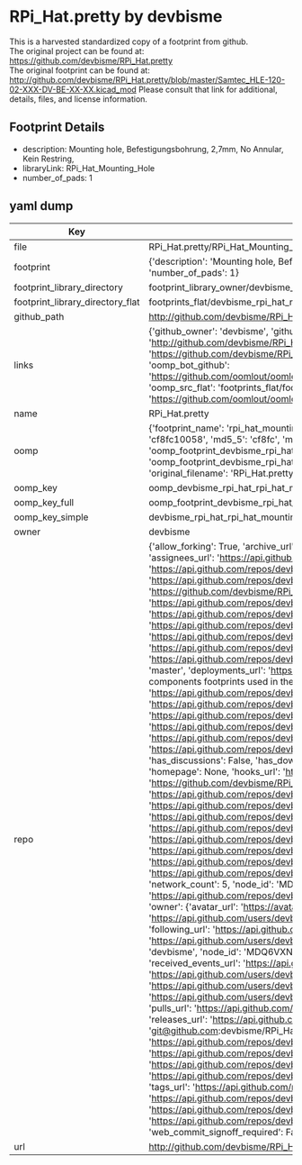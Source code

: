 # RPi_Hat.pretty by devbisme  
This is a harvested standardized copy of a footprint from github.  
The original project can be found at:  
https://github.com/devbisme/RPi_Hat.pretty  
The original footprint can be found at:
http://github.com/devbisme/RPi_Hat.pretty/blob/master/Samtec_HLE-120-02-XXX-DV-BE-XX-XX.kicad_mod
Please consult that link for additional, details, files, and license information.  
## Footprint Details
* description: Mounting hole, Befestigungsbohrung, 2,7mm, No Annular, Kein Restring,  
* libraryLink: RPi_Hat_Mounting_Hole  
* number_of_pads: 1  
## yaml dump  
| Key | Value |  
| --- | --- |  
| file | RPi_Hat.pretty/RPi_Hat_Mounting_Hole.kicad_mod |  
| footprint | {'description': 'Mounting hole, Befestigungsbohrung, 2,7mm, No Annular, Kein Restring,', 'libraryLink': 'RPi_Hat_Mounting_Hole', 'number_of_pads': 1} |  
| footprint_library_directory | footprint_library_owner/devbisme_RPi_Hat.pretty |  
| footprint_library_directory_flat | footprints_flat/devbisme_rpi_hat_rpi_hat_mounting_hole/working |  
| github_path | http://github.com/devbisme/RPi_Hat.pretty/blob/master/RPi_Hat_Mounting_Hole.kicad_mod |  
| links | {'github_owner': 'devbisme', 'github_repo_name': 'RPi_Hat.pretty', 'github_src': 'http://github.com/devbisme/RPi_Hat.pretty/blob/master/Samtec_HLE-120-02-XXX-DV-BE-XX-XX.kicad_mod', 'github_src_repo': 'https://github.com/devbisme/RPi_Hat.pretty', 'oomp_bot': 'footprints/devbisme_rpi_hat_rpi_hat_mounting_hole/working', 'oomp_bot_github': 'https://github.com/oomlout/oomlout_oomp_footprint_bot/tree/main/footprints/devbisme_rpi_hat_rpi_hat_mounting_hole/working', 'oomp_src_flat': 'footprints_flat/footprints_flat/devbisme_rpi_hat_rpi_hat_mounting_hole/working', 'oomp_src_flat_github': 'https://github.com/oomlout/oomlout_oomp_footprint_src/tree/main/footprints_flat/devbisme_rpi_hat_rpi_hat_mounting_hole/working'} |  
| name | RPi_Hat.pretty |  
| oomp | {'footprint_name': 'rpi_hat_mounting_hole', 'library_name': 'rpi_hat', 'md5': 'cf8fc1005861028f3c3606f714cd8e5b', 'md5_10': 'cf8fc10058', 'md5_5': 'cf8fc', 'md5_6': 'cf8fc1', 'oomp_key': 'oomp_devbisme_rpi_hat_rpi_hat_mounting_hole', 'oomp_key_extra': 'oomp_footprint_devbisme_rpi_hat_rpi_hat_mounting_hole', 'oomp_key_full': 'oomp_footprint_devbisme_rpi_hat_rpi_hat_mounting_hole_cf8fc1', 'oomp_key_simple': 'devbisme_rpi_hat_rpi_hat_mounting_hole', 'original_filename': 'RPi_Hat.pretty/RPi_Hat_Mounting_Hole.kicad_mod', 'owner_name': 'devbisme'} |  
| oomp_key | oomp_devbisme_rpi_hat_rpi_hat_mounting_hole |  
| oomp_key_full | oomp_footprint_devbisme_rpi_hat_rpi_hat_mounting_hole |  
| oomp_key_simple | devbisme_rpi_hat_rpi_hat_mounting_hole |  
| owner | devbisme |  
| repo | {'allow_forking': True, 'archive_url': 'https://api.github.com/repos/devbisme/RPi_Hat.pretty/{archive_format}{/ref}', 'archived': False, 'assignees_url': 'https://api.github.com/repos/devbisme/RPi_Hat.pretty/assignees{/user}', 'blobs_url': 'https://api.github.com/repos/devbisme/RPi_Hat.pretty/git/blobs{/sha}', 'branches_url': 'https://api.github.com/repos/devbisme/RPi_Hat.pretty/branches{/branch}', 'clone_url': 'https://github.com/devbisme/RPi_Hat.pretty.git', 'collaborators_url': 'https://api.github.com/repos/devbisme/RPi_Hat.pretty/collaborators{/collaborator}', 'comments_url': 'https://api.github.com/repos/devbisme/RPi_Hat.pretty/comments{/number}', 'commits_url': 'https://api.github.com/repos/devbisme/RPi_Hat.pretty/commits{/sha}', 'compare_url': 'https://api.github.com/repos/devbisme/RPi_Hat.pretty/compare/{base}...{head}', 'contents_url': 'https://api.github.com/repos/devbisme/RPi_Hat.pretty/contents/{+path}', 'contributors_url': 'https://api.github.com/repos/devbisme/RPi_Hat.pretty/contributors', 'created_at': '2015-03-30T17:22:46Z', 'default_branch': 'master', 'deployments_url': 'https://api.github.com/repos/devbisme/RPi_Hat.pretty/deployments', 'description': 'Module containing components footprints used in the KiCad template for the Raspberry Pi B+ Hat.', 'disabled': False, 'downloads_url': 'https://api.github.com/repos/devbisme/RPi_Hat.pretty/downloads', 'events_url': 'https://api.github.com/repos/devbisme/RPi_Hat.pretty/events', 'fork': False, 'forks': 5, 'forks_count': 5, 'forks_url': 'https://api.github.com/repos/devbisme/RPi_Hat.pretty/forks', 'full_name': 'devbisme/RPi_Hat.pretty', 'git_commits_url': 'https://api.github.com/repos/devbisme/RPi_Hat.pretty/git/commits{/sha}', 'git_refs_url': 'https://api.github.com/repos/devbisme/RPi_Hat.pretty/git/refs{/sha}', 'git_tags_url': 'https://api.github.com/repos/devbisme/RPi_Hat.pretty/git/tags{/sha}', 'git_url': 'git://github.com/devbisme/RPi_Hat.pretty.git', 'has_discussions': False, 'has_downloads': True, 'has_issues': True, 'has_pages': False, 'has_projects': True, 'has_wiki': True, 'homepage': None, 'hooks_url': 'https://api.github.com/repos/devbisme/RPi_Hat.pretty/hooks', 'html_url': 'https://github.com/devbisme/RPi_Hat.pretty', 'id': 33137167, 'is_template': False, 'issue_comment_url': 'https://api.github.com/repos/devbisme/RPi_Hat.pretty/issues/comments{/number}', 'issue_events_url': 'https://api.github.com/repos/devbisme/RPi_Hat.pretty/issues/events{/number}', 'issues_url': 'https://api.github.com/repos/devbisme/RPi_Hat.pretty/issues{/number}', 'keys_url': 'https://api.github.com/repos/devbisme/RPi_Hat.pretty/keys{/key_id}', 'labels_url': 'https://api.github.com/repos/devbisme/RPi_Hat.pretty/labels{/name}', 'language': None, 'languages_url': 'https://api.github.com/repos/devbisme/RPi_Hat.pretty/languages', 'license': None, 'merges_url': 'https://api.github.com/repos/devbisme/RPi_Hat.pretty/merges', 'milestones_url': 'https://api.github.com/repos/devbisme/RPi_Hat.pretty/milestones{/number}', 'mirror_url': None, 'name': 'RPi_Hat.pretty', 'network_count': 5, 'node_id': 'MDEwOlJlcG9zaXRvcnkzMzEzNzE2Nw==', 'notifications_url': 'https://api.github.com/repos/devbisme/RPi_Hat.pretty/notifications{?since,all,participating}', 'open_issues': 0, 'open_issues_count': 0, 'owner': {'avatar_url': 'https://avatars.githubusercontent.com/u/666592?v=4', 'events_url': 'https://api.github.com/users/devbisme/events{/privacy}', 'followers_url': 'https://api.github.com/users/devbisme/followers', 'following_url': 'https://api.github.com/users/devbisme/following{/other_user}', 'gists_url': 'https://api.github.com/users/devbisme/gists{/gist_id}', 'gravatar_id': '', 'html_url': 'https://github.com/devbisme', 'id': 666592, 'login': 'devbisme', 'node_id': 'MDQ6VXNlcjY2NjU5Mg==', 'organizations_url': 'https://api.github.com/users/devbisme/orgs', 'received_events_url': 'https://api.github.com/users/devbisme/received_events', 'repos_url': 'https://api.github.com/users/devbisme/repos', 'site_admin': False, 'starred_url': 'https://api.github.com/users/devbisme/starred{/owner}{/repo}', 'subscriptions_url': 'https://api.github.com/users/devbisme/subscriptions', 'type': 'User', 'url': 'https://api.github.com/users/devbisme'}, 'private': False, 'pulls_url': 'https://api.github.com/repos/devbisme/RPi_Hat.pretty/pulls{/number}', 'pushed_at': '2021-07-07T20:09:50Z', 'releases_url': 'https://api.github.com/repos/devbisme/RPi_Hat.pretty/releases{/id}', 'size': 4, 'ssh_url': 'git@github.com:devbisme/RPi_Hat.pretty.git', 'stargazers_count': 10, 'stargazers_url': 'https://api.github.com/repos/devbisme/RPi_Hat.pretty/stargazers', 'statuses_url': 'https://api.github.com/repos/devbisme/RPi_Hat.pretty/statuses/{sha}', 'subscribers_count': 2, 'subscribers_url': 'https://api.github.com/repos/devbisme/RPi_Hat.pretty/subscribers', 'subscription_url': 'https://api.github.com/repos/devbisme/RPi_Hat.pretty/subscription', 'svn_url': 'https://github.com/devbisme/RPi_Hat.pretty', 'tags_url': 'https://api.github.com/repos/devbisme/RPi_Hat.pretty/tags', 'teams_url': 'https://api.github.com/repos/devbisme/RPi_Hat.pretty/teams', 'temp_clone_token': None, 'topics': [], 'trees_url': 'https://api.github.com/repos/devbisme/RPi_Hat.pretty/git/trees{/sha}', 'updated_at': '2023-03-01T18:36:02Z', 'url': 'https://api.github.com/repos/devbisme/RPi_Hat.pretty', 'visibility': 'public', 'watchers': 10, 'watchers_count': 10, 'web_commit_signoff_required': False} |  
| url | http://github.com/devbisme/RPi_Hat.pretty |  

